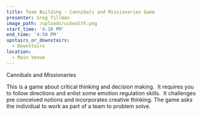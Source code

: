 ```yaml
---
title: Team Building - Cannibals and Missionaries Game
presenter: Greg Tillman
image_path: /uploads/uchealth.png
start_time: '4:10 PM'
end_time: '4:50 PM'
upstairs_or_downstairs:
  - Downstairs
location:
  - Main Venue
---
```


Cannibals and Missionaries

This is a game about critical thinking and decision making.  It requires you to follow directions and enlist some emotion regulation skills.  It challenges pre conceived notions and incorporates creative thinking. The game asks the individual to work as part of a team to problem solve.